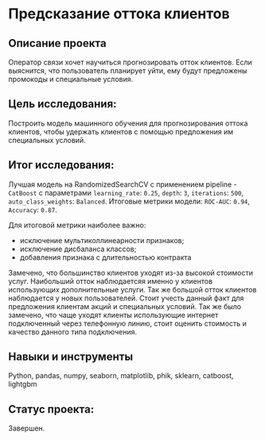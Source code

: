 # Предсказание оттока клиентов

## Описание проекта

Оператор связи хочет научиться прогнозировать отток клиентов. Если выяснится, что пользователь планирует уйти, ему будут предложены промокоды и специальные условия.

## Цель исследования:

Построить модель машинного обучения для прогнозирования оттока клиентов, чтобы удержать клиентов с помощью предложения им специальных условий.

## Итог исследования:

Лучшая модель на RandomizedSearchCV с применением pipeline - `CatBoost` с параметрами `learning_rate`: `0.25`, `depth`: `3`, `iterations`: `500`, `auto_class_weights`: `Balanced`.
Итоговые метрики модели: `ROC-AUC`: `0.94`, `Accuracy`: `0.87`.

Для итоговой метрики наиболее важно:

* исключение мультиколлинеарности признаков;
* исключение дисбаланса классов;
* добавления признака с длительностью контракта

Замечено, что большинство клиентов уходят из-за высокой стоимости услуг. Наибольший отток наблюдаетсяя именно у клиентов использующих дополнительные услуги. Так же большой отток клиентов наблюдается у новых пользователей. Стоит учесть данный факт для предложения клиентам акций и специальных условий.
Так же было замечено, что чаще уходят клиенты использующие интернет подключенный через телефонную линию, стоит оценить стоимость и качество данного типа подключения.

## Навыки и инструменты
Python, pandas, numpy, seaborn, matplotlib, phik, sklearn, catboost, lightgbm

## Статус проекта:

Завершен.
